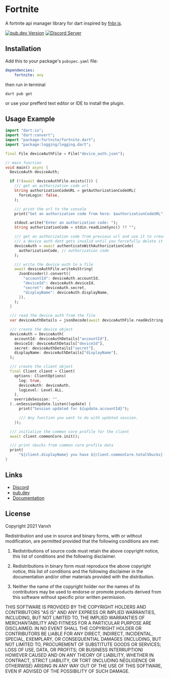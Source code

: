 # Fortnite

A fortnite api manager library for dart inspired by [fnbr.js](https://github.com/fnbrjs/fnbr.js).

[![pub.dev Version](https://img.shields.io/pub/v/fortnite.svg)](https://pub.dev/packages/fortnite/)
[![Discord Server](https://discord.com/api/guilds/797736897941995540/widget.png)](https://discord.gg/fishstick)

## Installation

Add this to your package's `pubspec.yaml` file:

```yaml
dependencies:
    fortnite: any
```

then run in terminal

```
dart pub get
```

or use your prefferd text editor or IDE to install the plugin.

## Usage Example

```dart
import "dart:io";
import "dart:convert";
import "package:fortnite/fortnite.dart";
import "package:logging/logging.dart";

final File deviceAuthFile = File("device_auth.json");

// main function
void main() async {
  DeviceAuth deviceAuth;

  if (!(await deviceAuthFile.exists())) {
    /// get an authorization code url
    String authorizationCodeURL = getAuthorizationCodeURL(
      forceLogin: false,
    );

    /// print the url to the console
    print("Get an authorization code from here: $authorizationCodeURL");

    stdout.write("Enter an authorization code: ");
    String authorizationCode = stdin.readLineSync() ?? "";

    /// get an authorization code from previous url and use it to create a device auth.
    /// a device auth dont gets invalid until you forcefully delete it or change your password.
    deviceAuth = await authenticateWithAuthorizationCode(
      authorizationCode, // authorization code
    );

    /// write the device auth to a file
    await deviceAuthFile.writeAsString(
      JsonEncoder().convert({
        "accountId": deviceAuth.accountId,
        "deviceId": deviceAuth.deviceId,
        "secret": deviceAuth.secret,
        "displayName": deviceAuth.displayName,
      }),
    );
  }

  /// read the device auth from the file
  var deviceAuthDetails = jsonDecode(await deviceAuthFile.readAsString());

  /// create the device object
  deviceAuth = DeviceAuth(
    accountId: deviceAuthDetails["accountId"],
    deviceId: deviceAuthDetails["deviceId"],
    secret: deviceAuthDetails["secret"],
    displayName: deviceAuthDetails["displayName"],
  );

  /// create the client object
  final Client client = Client(
    options: ClientOptions(
      log: true,
      deviceAuth: deviceAuth,
      logLevel: Level.ALL,
    ),
    overrideSession: "",
  )..onSessionUpdate.listen((update) {
      print("Session updated for ${update.accountId}");

      /// Any function you want to do with updated session.
    });

  /// initialize the common core profile for the client
  await client.commonCore.init();

  /// print vbucks from common core profile data
  print(
      "${client.displayName} you have ${client.commonCore.totalVbucks} V-Bucks");
}
```

## Links

-   [Discord](https://discord.gg/fishstick)
-   [pub.dev](https://pub.dev/packages/fortnite/)
-   [Documentation](https://pub.dev/documentation/fortnite/latest/)

## License

Copyright 2021 Vanxh

Redistribution and use in source and binary forms, with or without modification, are permitted provided that the following conditions are met:

1. Redistributions of source code must retain the above copyright notice, this list of conditions and the following disclaimer.

2. Redistributions in binary form must reproduce the above copyright notice, this list of conditions and the following disclaimer in the documentation and/or other materials provided with the distribution.

3. Neither the name of the copyright holder nor the names of its contributors may be used to endorse or promote products derived from this software without specific prior written permission.

THIS SOFTWARE IS PROVIDED BY THE COPYRIGHT HOLDERS AND CONTRIBUTORS "AS IS" AND ANY EXPRESS OR IMPLIED WARRANTIES, INCLUDING, BUT NOT LIMITED TO, THE IMPLIED WARRANTIES OF MERCHANTABILITY AND FITNESS FOR A PARTICULAR PURPOSE ARE DISCLAIMED. IN NO EVENT SHALL THE COPYRIGHT HOLDER OR CONTRIBUTORS BE LIABLE FOR ANY DIRECT, INDIRECT, INCIDENTAL, SPECIAL, EXEMPLARY, OR CONSEQUENTIAL DAMAGES (INCLUDING, BUT NOT LIMITED TO, PROCUREMENT OF SUBSTITUTE GOODS OR SERVICES; LOSS OF USE, DATA, OR PROFITS; OR BUSINESS INTERRUPTION) HOWEVER CAUSED AND ON ANY THEORY OF LIABILITY, WHETHER IN CONTRACT, STRICT LIABILITY, OR TORT (INCLUDING NEGLIGENCE OR OTHERWISE) ARISING IN ANY WAY OUT OF THE USE OF THIS SOFTWARE, EVEN IF ADVISED OF THE POSSIBILITY OF SUCH DAMAGE.
